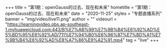 +++
    title = "第1期：openGauss的过去、现在和未来"
    hometitle = "第1期：openGauss的过去、现在和未来"
    date = "2020-11-25"
    styles = "专题直播系列"
    banner = "img/video/live11.png"
    author = ""
    videourl = "https://learningvideo.obs.ap-southeast-1.myhuaweicloud.com:443/B%E7%AB%99%E7%9B%B4%E6%92%AD%E5%BD%95%E6%92%AD/711%E7%94%B0%E6%96%87%E7%BD%A1%E7%9B%B4%E6%92%AD%E8%A7%86%E9%A2%91.mp4" 
    tag = "live"
+++